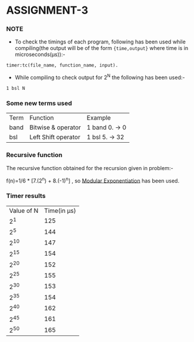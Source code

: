 # ASSIGNMENT-3

### NOTE

- To check the timings of each program, following has been used while compiling(the output will be of the form ```{time,output}``` where time is in microseconds(μs)):-
```
timer:tc(file_name, function_name, input).
```
- While compiling to check output for 2<sup>N</sup> the following has been used:-
```
1 bsl N
```

### Some new terms used
<table>
  <tr>
    <td>Term</td>
    <td>Function</td>
    <td>Example</td>
  </tr>
  <tr> 
    <td>band</td>
    <td>Bitwise & operator</td>
    <td>1 band 0. -> 0</td>
  </tr>
  <tr> 
    <td>bsl</td>
    <td>Left Shift operator</td>
    <td>1 bsl 5. -> 32</td>
  </tr>
</table>

### Recursive function

The recursive function obtained for the recursion given in problem:-

f(n)=1/6 * [7.(2<sup>n</sup>) + 8.(-1)<sup>n</sup>]  , so [Modular Exponentiation](http://www.geeksforgeeks.org/modular-exponentiation-power-in-modular-arithmetic/) has been used.

### Timer results

<table>
  <tr>
    <td>Value of N</td>
    <td>Time(in μs)</td>
  </tr>
  <tr> 
    <td>2<sup>1</sup></td>
    <td>125</td>
  </tr>
  <tr> 
    <td>2<sup>5</sup></td>
    <td>144</td>
  </tr>
  <tr> 
    <td>2<sup>10</sup></td>
    <td>147</td>
  </tr>
  <tr> 
    <td>2<sup>15</sup></td>
    <td>154</td>
  </tr>
  <tr> 
    <td>2<sup>20</sup></td>
    <td>152</td>
  </tr>
  <tr> 
    <td>2<sup>25</sup></td>
    <td>155</td>
  </tr>
  <tr> 
    <td>2<sup>30</sup></td>
    <td>153</td>
  </tr>
  <tr> 
    <td>2<sup>35</sup></td>
    <td>154</td>
  </tr>
  <tr> 
    <td>2<sup>40</sup></td>
    <td>162</td>
  </tr>
  <tr> 
    <td>2<sup>45</sup></td>
    <td>161</td>
  </tr>
  <tr> 
    <td>2<sup>50</sup></td>
    <td>165</td>
  </tr>
</table>
